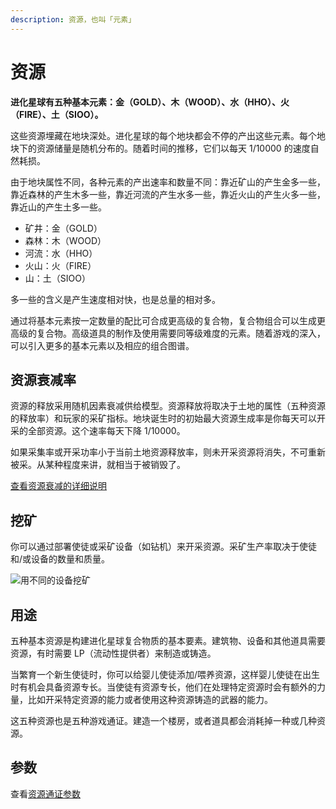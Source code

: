 ```yaml
---
description: 资源，也叫「元素」
---
```


# 资源

**进化星球有五种基本元素：金（GOLD）、木（WOOD）、水（HHO）、火（FIRE）、土（SIOO）。**

这些资源埋藏在地块深处。进化星球的每个地块都会不停的产出这些元素。每个地块下的资源储量是随机分布的。随着时间的推移，它们以每天 1/10000 的速度自然耗损。

由于地块属性不同，各种元素的产出速率和数量不同：靠近矿山的产生金多一些，靠近森林的产生木多一些，靠近河流的产生水多一些，靠近火山的产生火多一些，靠近山的产生土多一些。

* 矿井：金（GOLD）
* 森林：木（WOOD）
* 河流：水（HHO）
* 火山：火（FIRE）
* 山：土（SIOO）

多一些的含义是产生速度相对快，也是总量的相对多。

通过将基本元素按一定数量的配比可合成更高级的复合物，复合物组合可以生成更高级的复合物。高级道具的制作及使用需要同等级难度的元素。随着游戏的深入，可以引入更多的基本元素以及相应的组合图谱。

## 资源衰减率

资源的释放采用随机因素衰减供给模型。资源释放将取决于土地的属性（五种资源的释放率）和玩家的采矿指标。地块诞生时的初始最大资源生成率是你每天可以开采的全部资源。这个速率每天下降 1/10000。

如果采集率或开采功率小于当前土地资源释放率，则未开采资源将消失，不可重新被采。从某种程度来讲，就相当于被销毁了。

[查看资源衰减的详细说明](attenuation.md)

## 挖矿

你可以通过部署使徒或采矿设备（如钻机）来开采资源。采矿生产率取决于使徒和/或设备的数量和质量。

![&#x7528;&#x4E0D;&#x540C;&#x7684;&#x8BBE;&#x5907;&#x6316;&#x77FF;](../../../.gitbook/assets/mining-gear.png)

## 用途

五种基本资源是构建进化星球复合物质的基本要素。建筑物、设备和其他道具需要资源，有时需要 LP（流动性提供者）来制造或铸造。

当繁育一个新生使徒时，你可以给婴儿使徒添加/喂养资源，这样婴儿使徒在出生时有机会具备资源专长。当使徒有资源专长，他们在处理特定资源时会有额外的力量，比如开采特定资源的能力或者使用这种资源铸造的武器的能力。

这五种资源也是五种游戏通证。建造一个楼房，或者道具都会消耗掉一种或几种资源。

## 参数

查看[资源通证参数](../../tokens/resource.md)

